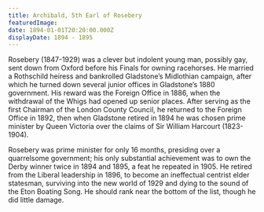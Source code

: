 ```yaml
---
title: Archibald, 5th Earl of Rosebery
featuredImage:
date: 1894-01-01T20:20:00.000Z
displayDate: 1894 - 1895
---
```


Rosebery (1847-1929) was a clever but indolent young man, possibly gay, sent down from Oxford before his Finals for owning racehorses. He married a Rothschild heiress and bankrolled Gladstone’s Midlothian campaign, after which he turned down several junior offices in Gladstone’s 1880 government. His reward was the Foreign Office in 1886, when the withdrawal of the Whigs had opened up senior places. After serving as the first Chairman of the London County Council, he returned to the Foreign Office in 1892, then when Gladstone retired in 1894 he was chosen prime minister by Queen Victoria over the claims of Sir William Harcourt (1823-1904).

Rosebery was prime minister for only 16 months, presiding over a quarrelsome government; his only substantial achievement was to own the Derby winner twice in 1894 and 1895, a feat he repeated in 1905. He retired from the Liberal leadership in 1896, to become an ineffectual centrist elder statesman, surviving into the new world of 1929 and dying to the sound of the Eton Boating Song. He should rank near the bottom of the list, though he did little damage.
